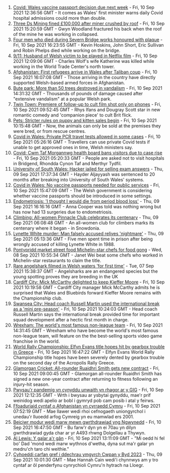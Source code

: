 1. [Covid: Wales vaccine passport decision due next week](https://www.bbc.co.uk/news/uk-wales-58515771?at_medium=RSS&at_campaign=KARANGA) - Fri, 10 Sep 2021 12:36:56 GMT - It comes as Wales' first minister warns daily Covid hospital admissions could more than double.
2. [Three Ds Mining fined £100,000 after miner crushed by roof](https://www.bbc.co.uk/news/uk-wales-58521289?at_medium=RSS&at_campaign=KARANGA) - Fri, 10 Sep 2021 15:20:59 GMT - Gwyn Woodland fractured his back when the roof of the mine he was working in collapsed.
3. [Four men who died during Severn Bridge works honoured with plaque](https://www.bbc.co.uk/news/uk-england-bristol-58512223?at_medium=RSS&at_campaign=KARANGA) - Fri, 10 Sep 2021 16:23:55 GMT - Kevin Hoskins, John Short, Eric Sullivan and Robin Phelps died while working on the bridge.
4. [9/11: Husband of Welsh victim to be played in Netflix film](https://www.bbc.co.uk/news/uk-wales-58508603?at_medium=RSS&at_campaign=KARANGA) - Fri, 10 Sep 2021 12:09:06 GMT - Charles Wolf's wife Katherine was killed while working in the World Trade Center's north tower.
5. [Afghanistan: First refugees arrive in Wales after Taliban coup](https://www.bbc.co.uk/news/uk-wales-58510294?at_medium=RSS&at_campaign=KARANGA) - Fri, 10 Sep 2021 16:07:08 GMT - Those arriving in the country have directly supported Welsh-based armed forces in Afghanistan.
6. [Bute park: More than 50 trees destroyed in vandalism](https://www.bbc.co.uk/news/uk-wales-58517349?at_medium=RSS&at_campaign=KARANGA) - Fri, 10 Sep 2021 14:31:32 GMT - Thousands of pounds of damage caused after "extensive vandalism" at a popular Welsh park.
7. [Twin Town: Premiere of follow-up to cult film shot only on phones](https://www.bbc.co.uk/news/uk-wales-58504522?at_medium=RSS&at_campaign=KARANGA) - Fri, 10 Sep 2021 09:52:45 GMT - Rhys Ifans and Dougray Scott star in new romantic comedy and 'companion piece' to cult Brit flick.
8. [Pets: Stricter rules on puppy and kitten sales begin](https://www.bbc.co.uk/news/uk-wales-58506816?at_medium=RSS&at_campaign=KARANGA) - Fri, 10 Sep 2021 10:15:48 GMT - Now, the animals can only be sold at the premises they were bred, or from rescue centres.
9. [Covid in Wales: Private PCR travel tests allowed in some cases](https://www.bbc.co.uk/news/uk-wales-politics-58501898?at_medium=RSS&at_campaign=KARANGA) - Fri, 10 Sep 2021 05:26:16 GMT - Travellers can use private Covid tests if unable to get approved ones in time, Welsh ministers say.
10. [Covid: Cwm Taf Morgannwg health board bans visitors due to case rise](https://www.bbc.co.uk/news/uk-wales-58506230?at_medium=RSS&at_campaign=KARANGA) - Fri, 10 Sep 2021 05:20:33 GMT - People are asked not to visit hospitals in Bridgend, Rhondda Cynon Taf and Merthyr Tydfil.
11. [University of South Wales: Hacker jailed for selling exam answers](https://www.bbc.co.uk/news/uk-wales-58502963?at_medium=RSS&at_campaign=KARANGA) - Thu, 09 Sep 2021 17:37:34 GMT - Hayder Aljayyash was sentenced to 20 months after breaking into University of South Wales' systems.
12. [Covid in Wales: No vaccine passports needed for public services](https://www.bbc.co.uk/news/uk-wales-58521379?at_medium=RSS&at_campaign=KARANGA) - Fri, 10 Sep 2021 15:47:09 GMT - The Welsh government is considering whether vaccine passports should be introduced in some settings.
13. [Endometriosis: 'I thought I would die from period blood loss'](https://www.bbc.co.uk/news/uk-wales-58506814?at_medium=RSS&at_campaign=KARANGA) - Thu, 09 Sep 2021 16:16:16 GMT - Anna Cooper was told was nothing wrong but has now had 13 surgeries due to endometriosis.
14. [Climbing: All-women Pinnacle Club celebrates its centenary](https://www.bbc.co.uk/news/uk-wales-58496185?at_medium=RSS&at_campaign=KARANGA) - Thu, 09 Sep 2021 06:08:48 GMT - An all-women club for climbers marks its centenary where it began - in Snowdonia.
15. [Lynette White murder: Man falsely accused relives 'nightmare'](https://www.bbc.co.uk/news/uk-wales-58493595?at_medium=RSS&at_campaign=KARANGA) - Thu, 09 Sep 2021 05:13:36 GMT - Five men spent time in prison after being wrongly accused of killing Lynette White in 1988.
16. [Pontypridd market street food Michelin-star chefs for food gong](https://www.bbc.co.uk/news/uk-wales-58487867?at_medium=RSS&at_campaign=KARANGA) - Wed, 08 Sep 2021 10:55:34 GMT - Janet Wei beat some chefs who worked in Michelin-star restaurants to claim the title.
17. [Rare angelshark filmed in Welsh waters 'for first time'](https://www.bbc.co.uk/news/uk-wales-58479544?at_medium=RSS&at_campaign=KARANGA) - Tue, 07 Sep 2021 15:38:37 GMT - Angelsharks are an endangered species but the young spotting proves they are breeding in the UK
18. [Cardiff City: Mick McCarthy delighted to keep Kieffer Moore](https://www.bbc.co.uk/sport/football/58515815?at_medium=RSS&at_campaign=KARANGA) - Fri, 10 Sep 2021 10:19:58 GMT - Cardiff City manager Mick McCarthy admits he is surprised that Wales and Bluebirds forward Kieffer Moore remains with the Championship club.
19. [Swansea City: Head coach Russell Martin used the international break as a 'mini pre-season'](https://www.bbc.co.uk/sport/football/58514273?at_medium=RSS&at_campaign=KARANGA) - Fri, 10 Sep 2021 10:24:03 GMT - Head coach Russell Martin says the international break provided time for important squad development after a hectic first month in charge.
20. [Wrexham: The world's most famous non-league team](https://www.bbc.co.uk/sport/football/58232725?at_medium=RSS&at_campaign=KARANGA) - Fri, 10 Sep 2021 14:31:45 GMT - Wrexham who have become the world's most famous non-league team, will feature on the the best-selling sports video game franchise in the world.
21. [World Rally Championship: Elfyn Evans title hopes hit by gearbox trouble in Greece](https://www.bbc.co.uk/sport/motorsport/58516185?at_medium=RSS&at_campaign=KARANGA) - Fri, 10 Sep 2021 16:47:22 GMT - Elfyn Evans World Rally Championship title hopes have been severely dented by gearbox trouble on the second day of the Acropolis Rally Greece.
22. [Glamorgan Cricket: All-rounder Ruaidhri Smith gets new contract](https://www.bbc.co.uk/sport/cricket/58514153?at_medium=RSS&at_campaign=KARANGA) - Fri, 10 Sep 2021 09:00:45 GMT - Glamorgan all-rounder Ruaidhri Smith has signed a new one-year contract after returning to fitness following an injury-hit season.
23. [Pwysau'r pandemig yn cynyddu unwaith yn rhagor ar y GIG](https://www.bbc.co.uk/newyddion/58516490?at_medium=RSS&at_campaign=KARANGA) - Fri, 10 Sep 2021 12:12:35 GMT - Wrth i bwysau ar ysbytai gynyddu, mae'r prif weinidog wedi apelio ar bobl i gymryd pob cam posib i atal y feirws.
24. [Ffoaduriaid cyntaf o Afghanistan yn cyrraedd Cymru](https://www.bbc.co.uk/newyddion/58505064?at_medium=RSS&at_campaign=KARANGA) - Fri, 10 Sep 2021 07:52:19 GMT - Mae llawer wedi rhoi cefnogaeth uniongyrchol i unedau'r lluoedd arfog Cymreig yn eu mamwlad ers 2001.
25. [Beiciwr modur wedi marw mewn gwrthdrawiad yng Ngwynedd](https://www.bbc.co.uk/newyddion/58521427?at_medium=RSS&at_campaign=KARANGA) - Fri, 10 Sep 2021 16:47:50 GMT - Bu farw'r dyn yn ei 70au yn dilyn gwrthdrawiad gyda char ar yr A493 rhwng Dolgellau a Thywyn.
26. [Al Lewis: Y galar a'r gân](https://www.bbc.co.uk/newyddion/58506559?at_medium=RSS&at_campaign=KARANGA) - Fri, 10 Sep 2021 13:11:09 GMT - "Mi oedd hi fel bo' Dad 'mond wedi marw wythnos d'wetha, dyna sut ma'r galar yn medru'ch taro chi weithie."
27. [Cyhoeddi carfan gref i ddechrau ymgyrch Cwpan y Byd 2023](https://www.bbc.co.uk/newyddion/58500097?at_medium=RSS&at_campaign=KARANGA) - Thu, 09 Sep 2021 10:01:30 GMT - Mae Hannah Cain wedi'i chynnwys am y tro cyntaf ar ôl penderfynu cynrychioli Cymru'n hytrach na Lloegr.

